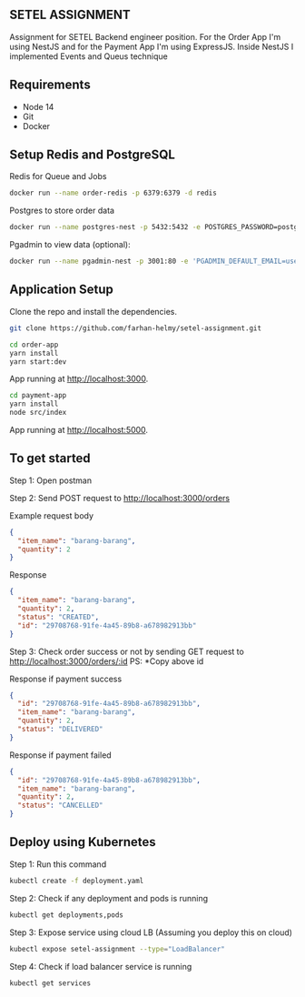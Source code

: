 ## SETEL ASSIGNMENT

Assignment for SETEL Backend engineer position. For the Order App I'm using NestJS and for the Payment App I'm using ExpressJS. Inside NestJS I implemented Events and Queus technique

## Requirements

- Node 14
- Git
- Docker

## Setup Redis and PostgreSQL

Redis for Queue and Jobs

```bash
docker run --name order-redis -p 6379:6379 -d redis
```

Postgres to store order data

```bash
docker run --name postgres-nest -p 5432:5432 -e POSTGRES_PASSWORD=postgres -d postgres
```

Pgadmin to view data (optional):

```bash
docker run --name pgadmin-nest -p 3001:80 -e 'PGADMIN_DEFAULT_EMAIL=user@domain.com'  -e 'PGADMIN_DEFAULT_PASSWORD=SuperSecret'  -d dpage/pgadmin4
```

## Application Setup

Clone the repo and install the dependencies.

```bash
git clone https://github.com/farhan-helmy/setel-assignment.git

```

```bash
cd order-app
yarn install
yarn start:dev
```

App running at [http://localhost:3000](http://localhost:3000).

```bash
cd payment-app
yarn install
node src/index
```

App running at [http://localhost:5000](http://localhost:5000).

## To get started

Step 1: Open postman

Step 2: Send POST request to [http://localhost:3000/orders](http://localhost:3000/orders)

Example request body

```json
{
  "item_name": "barang-barang",
  "quantity": 2
}
```

Response

```json
{
  "item_name": "barang-barang",
  "quantity": 2,
  "status": "CREATED",
  "id": "29708768-91fe-4a45-89b8-a678982913bb"
}
```

Step 3: Check order success or not by sending GET request to [http://localhost:3000/orders/:id](http://localhost:3000/orders/:id) PS: \*Copy above id

Response if payment success

```json
{
  "id": "29708768-91fe-4a45-89b8-a678982913bb",
  "item_name": "barang-barang",
  "quantity": 2,
  "status": "DELIVERED"
}
```

Response if payment failed

```json
{
  "id": "29708768-91fe-4a45-89b8-a678982913bb",
  "item_name": "barang-barang",
  "quantity": 2,
  "status": "CANCELLED"
}
```

## Deploy using Kubernetes

Step 1: Run this command 

```bash
kubectl create -f deployment.yaml
```

Step 2: Check if any deployment and pods is running

```bash
kubectl get deployments,pods
```

Step 3: Expose service using cloud LB (Assuming you deploy this on cloud)

```bash
kubectl expose setel-assignment --type="LoadBalancer"
```

Step 4: Check if load balancer service is running

```bash
kubectl get services
```